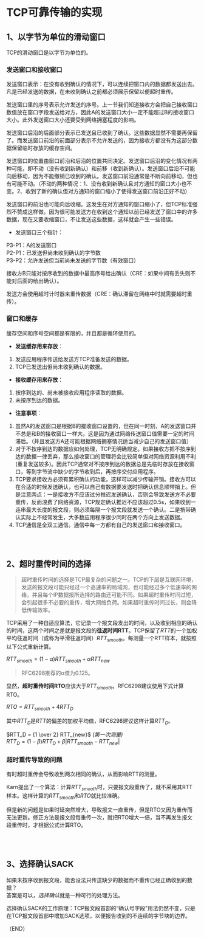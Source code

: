 # TCP可靠传输的实现    

## 1、以字节为单位的滑动窗口    

TCP的滑动窗口是以字节为单位的。    

### 发送窗口和接收窗口    

发送窗口表示：在没有收到确认的情况下，可以连续把窗口内的数据都发送出去。凡是已经发送的数据，在未收到确认之前都必须展示保留以便超时重传。    

发送窗口里的序号表示允许发送的序号。上一节我们知道接收方会把自己接收窗口数值放在窗口字段发送给对方，因此A的发送窗口大小一定不能超过B的接收窗口大小。此外发送窗口大小还要受到网络拥塞程度的影响。        

发送窗口后沿的后面部分表示已发送且已收到了确认。这些数据显然不需要再保留了。而发送窗口前沿的前面部分表示不允许发送的，因为接收方都没有为这部分数据保留临时存放的缓存空间。    

发送窗口的位置由窗口前沿和后沿的位置共同决定。发送窗口后沿的变化情况有两种可能，即不动（没有收到新确认）和前移（收到新确认）。发送窗口后沿不可能向后移动，因为不能撤销已收到的确认。发送窗口前沿通常是不断向前移动，但也有可能不动。（不动的两种情况：1、没有收到新确认且对方通知的窗口大小也不变。2、收到了新的确认但对方通知的窗口缩小了使得发送窗口前沿正好不动）    

发送窗口的前沿也可能向后收缩。这发生在对方通知的窗口缩小了，但TCP标准强烈不赞成这样做。因为很可能发送方在收到这个通知以前已经发送了窗口中的许多数据，现在又要收缩窗口，不让发送这些数据，这样就会产生一些错误。    

- 发送窗口三个指针：    

P3-P1：A的发送窗口    
P2-P1：已发送但尚未收到确认的字节数    
P3-P2：允许发送但当前尚未发送的字节数（有效窗口）    


接收方B只能对按序收到的数据中最高序号给出确认（CRE：如果中间有丢失则不能对后面的给出确认）。    

发送方会使用超时计时器来重传数据（CRE：确认滞留在网络中时就需要超时重传）。    

### 窗口和缓存    

缓存空间和序号空间都是有限的，并且都是循环使用的。    

- **发送缓存用来存放**：    

1. 发送应用程序传送给发送方TCP准备发送的数据。    
2. TCP已发送出但尚未收到确认的数据。    

- **接收缓存用来存放**：    

1. 按序到达的、尚未被接收应用程序读取的数据。    
2. 未按序到达的数据。    

- **注意事项**：  

1. 虽然A的发送窗口是根据B的接收窗口设置的，但在同一时刻，A的发送窗口并不总是和B的接收窗口一样大。这是因为通过网络传送窗口值需要一定的时间滞后。（并且发送方A还可能根据网络拥塞情况适当减少自己的发送窗口值）    
2. 对于不按序到达的数据应如何处理，TCP无明确规定。如果接收方把不按序到达的数据一律丢弃，那么接收窗口的管理将会比较简单但对网络资源利用不利(重复发送较多)。因此TCP通常对不按序到达的数据总是先临时存放在接收窗口，等到字节流中缺少的字节收到后，再按序交付应用程序。    
3. TCP要求接收方必须有累积确认的功能，这样可以减少传输开销。接收方可以在合适的时候发送确认，也可以自己有数据要发送时把确认信息顺带捎上。但是注意两点：一是接收方不应该过分推迟发送确认，否则会导致发送方不必要重传，反而浪费了网络资源，TCP规定确认推迟不应该超过0.5s，如果收到一连串最大长度的报文段，则必须每隔一个报文段就发送一个确认。二是捎带确认实际上不经常发生，大多数应用程序很少同时在两个方向上发送数据。    
4. TCP通信是全双工通信。通信中每一方都有自己的发送窗口和接收窗口。    


<br />
<br />

## 2、超时重传时间的选择    

> 超时重传时间的选择是TCP最复杂的问题之一。TCP的下层是互联网环境，发送的报文段可能只经过一个高速率的局域网，也可能经过多个低速率的网络，并且每个IP数据报所选择的路由还可能不同。如果超时重传时间过短，会引起很多不必要的重传，增大网络负荷。如果超时重传时间过长，则会降低传输效率。    

TCP采用了一种自适应算法，它记录一个报文段发出的时间，以及收到相应的确认的时间，这两个时间之差就是报文段的**往返时间RTT**。TCP保留了$RTT$的一个加权平均往返时间（或称为平滑往返时间）$RTT_{smooth}$。每测量一个RTT样本，就按照以下公式重新计算。    

$RTT_{smooth} = (1 - α)RTT_{smooth} + αRTT_{new}$        

> RFC6298推荐的α值为0.125。    

显然，**超时重传时间RTO**应该大于$RTT_{smooth}$。RFC6298建议使用下式计算RTO。    

$RTO = RTT_{smooth} + 4RTT_D$    

其中$RTT_D$是$RTT$的偏差的加权平均值，RFC6298建议这样计算$RTT_D$。    

$RTT_D = {1 \over 2} RTT_{new}$    *(第一次测量)*        
$RTT_D = (1 - β)RTT_D + β|RTT_{smooth} - RTT_{new}|$    


### 超时重传导致的问题    

有时超时重传会导致收到两次相同的确认，从而影响RTT的测量。    

Karn提出了一个算法：计算$RTT_{smooth}$时，只要报文段重传了，就不采用其RTT样本。这样计算的$RTT_{smooth}$和$RTO$就比较准确。    

但是新的问题是如果时延突然增大，导致报文一直重传，但是RTO又因为重传而无法更新。修正方法是报文段每重传一次，就把RTO增大一倍，当不再发生报文段重传时，才根据公式计算RTO。    


<br />
<br />

## 3、选择确认SACK    

如果未按序收到报文段，能否设法只传送缺少的数据而不重传已经正确收到的数据？    
答案是可以，*选择确认*就是一种可行的处理方法。    

选择确认SACK的工作原理：TCP报文段首部的“确认号字段”用法仍然不变，只是在TCP报文段首部中增加SACK选项，以便报告收到的不连续的字节块的边界。    


（END）    



